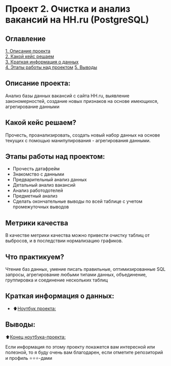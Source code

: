 # Проект 2. Очистка и анализ вакансий на HH.ru (PostgreSQL)

## Оглавление  
[1. Описание проекта](#about)  
[2. Какой кейс решаем](#case)  
[3. Краткая информация о данных](#data_info)  
[4. Этапы работы над проектом](#requirements) 
[5. Выводы](#finaly) 

<h2 id="about">Описание проекта:</h2>
Анализ базы данных вакансий с сайта HH.ru, выявление закономерностей, создание новых признаков на основе имеющихся, агрегирование данными


<h2 id="case">Какой кейс решаем?</h2>
Прочесть, проанализировать, создать новый набор данных на основе текущих с помощью манипулирования - агрегирования данными.

<h2 id="requirements">Этапы работы над проектом:</h2>

- Прочесть датафрейм
- Знакомство с данными
- Предварительный анализ данных
- Детальный анализ вакансий
- Анализ работодотелей
- Предметный анализ
- Сделать окончательные выводы по всей таблице с учетом промежуточных выводов

  
<h2 id="metrics">Метрики качества</h2>
В качестве метрики качества можно привести очистку таблиц от выбросов, и в последствии нормализацию графиков.

<h2 id="practise">Что практикуем?</h2>
Чтение баз данных, умение писать правильные, оптимизированные SQL запросы, агрегирование любыми типами данных, объединение, группировка и соединение нескольких таблиц


<h2 id="data_info">Краткая информация о данных:</h2>

- :arrow_up:[Ноутбук проекта: ](PROJECT_2/Project2._Ноутбук-шаблон.ipynb)

<h2 id="finaly">Выводы: </h2>

:arrow_up:[Конец ноутбука-проекта: ](PROJECT_/Project-1._Ноутбук-шаблон.ipynb)


Если информация по этому проекту покажется вам интересной или полезной, то я буду очень вам благодарен, если отметите репозиторий и профиль ⭐️⭐️⭐️-дами

